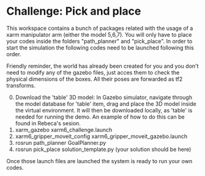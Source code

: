 # Challenge: Pick and place 

This workspace contains a bunch of packages related with the usage of a xarm manipulator arm (either the model 5,6,7). 
You will only have to place your codes inside the folders "path_planner" and "pick_place". In order to start the
simulation the following codes need to be launched following this order. 

Friendly reminder, the world has already been created for you and you don't need to modify any of the gazebo files, just acces them to check the physical dimensions of the boxes. All their poses are forwarded as tf2 transforms. 

0) Download the 'table' 3D model: In Gazebo simulator, navigate through the model database for 'table' item, drag and place
   the 3D model inside the virtual environment. It will then be downloaded locally, as 'table' is needed for running the demo.
   An example of how to do this can be found in Rebeca's sesion.
1) xarm_gazebo xarm6_challenge.launch
2) xarm6_gripper_moveit_config xarm6_gripper_moveit_gazebo.launch
3) rosrun path_planner GoalPlanner.py
4) rosrun pick_place solution_template.py (your solution should be here)

Once those launch files are launched the system is ready to run your own codes. 

